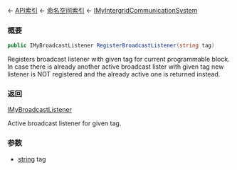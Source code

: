 ← [API索引](Api-Index) ← [命名空间索引](Namespace-Index) ← [IMyIntergridCommunicationSystem](Sandbox.ModAPI.Ingame.IMyIntergridCommunicationSystem)

### 概要

```csharp
public IMyBroadcastListener RegisterBroadcastListener(string tag)
```

Registers broadcast listener with given tag for current programmable block. In case there is already another active broadcast lister with given tag new listener is NOT registered and the already active one is returned instead.

### 返回

[IMyBroadcastListener](Sandbox.ModAPI.Ingame.IMyBroadcastListener)

Active broadcast listener for given tag.

### 参数

* [string](https://docs.microsoft.com/en-us/dotnet/api/System.String?view=netframework-4.6) tag
